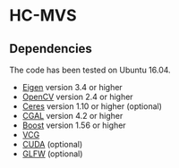 # HC-MVS

## Dependencies
The code has been tested on Ubuntu 16.04.
* [Eigen](http://eigen.tuxfamily.org) version 3.4 or higher
* [OpenCV](http://opencv.org) version 2.4 or higher
* [Ceres](http://ceres-solver.org) version 1.10 or higher (optional)
* [CGAL](http://www.cgal.org) version 4.2 or higher
* [Boost](http://www.boost.org) version 1.56 or higher
* [VCG](http://vcg.isti.cnr.it/vcglib)
* [CUDA](https://developer.nvidia.com/cuda-downloads) (optional)
* [GLFW](http://www.glfw.org) (optional)

